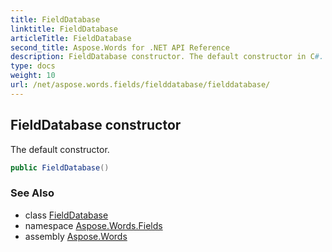 ```yaml
---
title: FieldDatabase
linktitle: FieldDatabase
articleTitle: FieldDatabase
second_title: Aspose.Words for .NET API Reference
description: FieldDatabase constructor. The default constructor in C#.
type: docs
weight: 10
url: /net/aspose.words.fields/fielddatabase/fielddatabase/
---
```

## FieldDatabase constructor

The default constructor.

```csharp
public FieldDatabase()
```

### See Also

* class [FieldDatabase](../)
* namespace [Aspose.Words.Fields](../../fielddatabase/)
* assembly [Aspose.Words](../../../)
